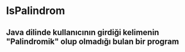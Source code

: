 # IsPalindrom

## Java dilinde kullanıcının girdiği kelimenin "Palindromik" olup olmadığı bulan bir program